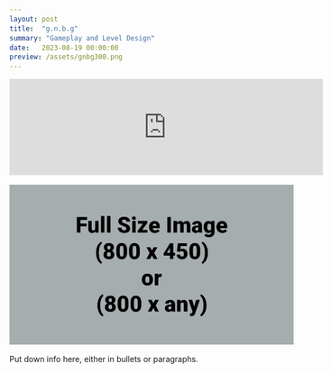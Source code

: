 ```yaml
---
layout: post
title:  "g.n.b.g"
summary: "Gameplay and Level Design"
date:   2023-08-19 00:00:00
preview: /assets/gnbg300.png
---
```

<iframe frameborder="0" src="https://itch.io/embed/2113263?border_width=3" width="556" height="171"><a href="https://htramu.itch.io/gnbg">g.n.b.g. by Umarth</a></iframe>

![Picture 1](/assets/fullsize.png)

Put down info here, either in bullets or paragraphs.
